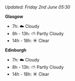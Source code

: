 *Updated: Friday 2nd June 05:30*

**Glasgow**

* 7h: :cloud: Cloudy
* 8h - 13h: :partly_sunny: Partly Cloudy
* 14h - 18h: :sunny: Clear

**Edinburgh**

* 7h: :cloud: Cloudy
* 8h - 13h: :partly_sunny: Partly Cloudy
* 14h - 18h: :sunny: Clear
